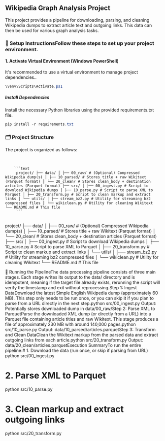 ## Wikipedia Graph Analysis Project

This project provides a pipeline for downloading, parsing, and cleaning Wikipedia dumps to extract article text and outgoing links. This data can then be used for various graph analysis tasks.

### 🔧 Setup InstructionsFollow these steps to set up your project environment.

#### 1. Activate Virtual Environment (Windows PowerShell)

It's recommended to use a virtual environment to manage project dependencies..

``` powershell
\venv\Scripts\Activate.ps1
```

##### Install Dependencies

Install the necessary Python libraries using the provided requirements.txt file.

``` powershell
pip install -r requirements.txt
```


### 🗂️ Project Structure

The project is organized as follows:

<pre lang="markdown"> 
    <code>
    ```text
     project/ ├── data/ │ ├── 00_raw/ # (Optional) Compressed Wikipedia dump(s) │ ├── 10_parsed/ # Stores title + raw Wikitext (Parquet format) │ └── 20_clean/ # Stores clean_body + destination articles (Parquet format) ├── src/ │ ├── 00_ingest.py # Script to download Wikipedia dumps │ ├── 10_parse.py # Script to parse XML to Parquet │ ├── 20_transform.py # Script to clean markup and extract links │ └── utils/ │ ├── stream_bz2.py # Utility for streaming bz2 compressed files │ └── wikiclean.py # Utility for cleaning Wikitext └── README.md # This file 
     ```
    </code> 
</pre>

project/
├── data/
│   ├── 00_raw/         # (Optional) Compressed Wikipedia dump(s)
│   ├── 10_parsed/      # Stores title + raw Wikitext (Parquet format)
│   └── 20_clean/       # Stores clean_body + destination articles (Parquet format)
├── src/
│   ├── 00_ingest.py    # Script to download Wikipedia dumps
│   ├── 10_parse.py     # Script to parse XML to Parquet
│   ├── 20_transform.py # Script to clean markup and extract links
│   └── utils/
│       ├── stream_bz2.py # Utility for streaming bz2 compressed files
│       └── wikiclean.py  # Utility for cleaning Wikitext
└── README.md           # This file


🚀 Running the PipelineThe data processing pipeline consists of three main stages. Each stage writes its output to the data/ directory and is idempotent, meaning if the target file already exists, rerunning the script will verify the timestamp and exit without reprocessing.Step 1: Ingest DataDownload the latest Simple English Wikipedia dump (approximately 60 MB). This step only needs to be run once, or you can skip it if you plan to parse from a URL directly in the next step.python src/00_ingest.py
Output: Potentially stores downloaded dump in data/00_raw/Step 2: Parse XML to ParquetParse the downloaded XML dump (or directly from a URL) into a Parquet file containing article titles and raw Wikitext. This stage produces a file of approximately 230 MB with around 140,000 pages.python src/10_parse.py
Output: data/10_parsed/articles.parquetStep 3: Transform and Clean DataClean the Wikitext markup from the parsed data and extract outgoing links from each article.python src/20_transform.py
Output: data/20_clean/articles.parquetExecution SummaryTo run the entire pipeline:# 1. Download the data (run once, or skip if parsing from URL)
python src/00_ingest.py

# 2. Parse XML to Parquet
python src/10_parse.py

# 3. Clean markup and extract outgoing links
python src/20_transform.py

